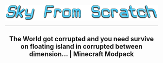 ![](images/Sky-From-Scratch.png)
___
<h2 align="center">The World got corrupted and you need survive on floating island in corrupted between dimension... | Minecraft Modpack<h2>




